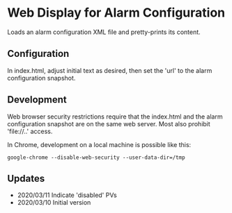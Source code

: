 Web Display for Alarm Configuration
===================================

Loads an alarm configuration XML file and pretty-prints its content.


Configuration
-------------

In index.html, adjust initial text as desired,
then set the 'url' to the alarm configuration snapshot.


Development
-----------

Web browser security restrictions require that the index.html
and the alarm configuration snapshot are on the same web server.
Most also prohibit 'file://..' access.

In Chrome, development on a local machine is possible like this:

```
google-chrome --disable-web-security --user-data-dir=/tmp
```

Updates
-------

 * 2020/03/11 Indicate 'disabled' PVs
 * 2020/03/10 Initial version